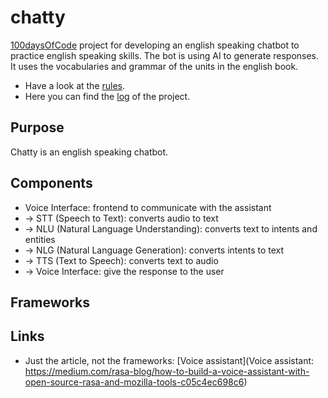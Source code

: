 # chatty

[100daysOfCode](https://github.com/Kallaway/100-days-of-code) project for developing an english speaking chatbot to practice english speaking skills.
The bot is using AI to generate responses. It uses the vocabularies and grammar of the units in the english book.

* Have a look at the [rules](100daysOfCode/rules.md).
* Here you can find the [log](100daysOfCode/log.md) of the project.

## Purpose

Chatty is an english speaking chatbot. 

## Components

* Voice Interface: frontend to communicate with the assistant 
* -> STT (Speech to Text): converts audio to text
* -> NLU (Natural Language Understanding): converts text to intents and entities
* -> NLG (Natural Language Generation): converts intents to text
* -> TTS (Text to Speech): converts text to audio
* -> Voice Interface: give the response to the user

## Frameworks



## Links

* Just the article, not the frameworks: [Voice assistant](Voice assistant: https://medium.com/rasa-blog/how-to-build-a-voice-assistant-with-open-source-rasa-and-mozilla-tools-c05c4ec698c6)